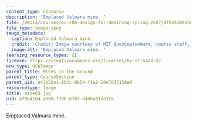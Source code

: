 ```yaml
---
content_type: resource
description: 'Emplaced Valmara mine. '
file: /media/courses/ec-s06-design-for-demining-spring-2007/4f984104a060f70b6f83d46ba81d837a_mine03.jpg
file_type: image/jpeg
image_metadata:
  caption: Emplaced Valmara mine.
  credit: 'Credit: Image courtesy of MIT OpenCourseWare, course staff, and students.'
  image-alt: 'Emplaced Valmara mine. '
learning_resource_types: []
license: https://creativecommons.org/licenses/by-nc-sa/4.0/
ocw_type: OCWImage
parent_title: Mines in the Ground
parent_type: CourseSection
parent_uid: e43b56e1-0b3c-8b54-f1a2-14e7d37158ad
resourcetype: Image
title: mine03.jpg
uid: 4f984104-a060-f70b-6f83-d46ba81d837a
---
```

Emplaced Valmara mine. 